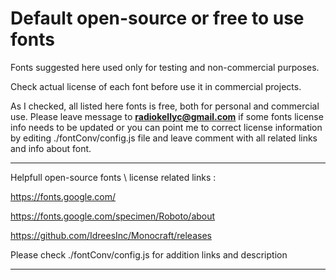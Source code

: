 # Default open-source or free to use fonts

Fonts suggested here used only for testing and non-commercial purposes.

Check actual license of each font before use it in commercial projects. 

As I checked, all listed here fonts is free, both for personal and commercial use. Please leave message to <b>radiokellyc@gmail.com</b> if some fonts license info needs to be updated
or you can point me to correct license information by editing ./fontConv/config.js file and leave comment with all related links and info about font.


------------------------


Helpfull open-source fonts \ license related links :

https://fonts.google.com/

https://fonts.google.com/specimen/Roboto/about

https://github.com/IdreesInc/Monocraft/releases


Please check ./fontConv/config.js for addition links and description 


------------------------